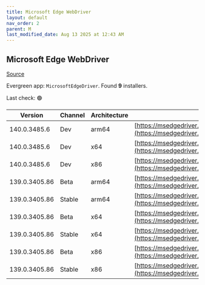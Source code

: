```yaml
---
title: Microsoft Edge WebDriver
layout: default
nav_order: 2
parent: M
last_modified_date: Aug 13 2025 at 12:43 AM
---
```


## Microsoft Edge WebDriver

[Source](https://www.microsoft.com/edge)

Evergreen app: `MicrosoftEdgeDriver`. Found **9** installers.

Last check: 🟢

| Version       | Channel | Architecture | URI                                                                                                                                            |
| ------------- | ------- | ------------ | ---------------------------------------------------------------------------------------------------------------------------------------------- |
| 140.0.3485.6  | Dev     | arm64        | [https://msedgedriver.azureedge.net/140.0.3485.6/edgedriver_arm64.zip](https://msedgedriver.azureedge.net/140.0.3485.6/edgedriver_arm64.zip)   |
| 140.0.3485.6  | Dev     | x64          | [https://msedgedriver.azureedge.net/140.0.3485.6/edgedriver_win64.zip](https://msedgedriver.azureedge.net/140.0.3485.6/edgedriver_win64.zip)   |
| 140.0.3485.6  | Dev     | x86          | [https://msedgedriver.azureedge.net/140.0.3485.6/edgedriver_win32.zip](https://msedgedriver.azureedge.net/140.0.3485.6/edgedriver_win32.zip)   |
| 139.0.3405.86 | Beta    | arm64        | [https://msedgedriver.azureedge.net/139.0.3405.86/edgedriver_arm64.zip](https://msedgedriver.azureedge.net/139.0.3405.86/edgedriver_arm64.zip) |
| 139.0.3405.86 | Stable  | arm64        | [https://msedgedriver.azureedge.net/139.0.3405.86/edgedriver_arm64.zip](https://msedgedriver.azureedge.net/139.0.3405.86/edgedriver_arm64.zip) |
| 139.0.3405.86 | Beta    | x64          | [https://msedgedriver.azureedge.net/139.0.3405.86/edgedriver_win64.zip](https://msedgedriver.azureedge.net/139.0.3405.86/edgedriver_win64.zip) |
| 139.0.3405.86 | Stable  | x64          | [https://msedgedriver.azureedge.net/139.0.3405.86/edgedriver_win64.zip](https://msedgedriver.azureedge.net/139.0.3405.86/edgedriver_win64.zip) |
| 139.0.3405.86 | Beta    | x86          | [https://msedgedriver.azureedge.net/139.0.3405.86/edgedriver_win32.zip](https://msedgedriver.azureedge.net/139.0.3405.86/edgedriver_win32.zip) |
| 139.0.3405.86 | Stable  | x86          | [https://msedgedriver.azureedge.net/139.0.3405.86/edgedriver_win32.zip](https://msedgedriver.azureedge.net/139.0.3405.86/edgedriver_win32.zip) |
